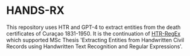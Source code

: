# HANDS-RX

This repository uses HTR and GPT-4 to extract entities from the death certificates of Curaçao 1831-1950.
It is the continuation of [HTR-RegEx](https://github.com/LisaHoek/HTR-RegEx) which supported MSc Thesis 'Extracting Entities from Handwritten Civil Records using Handwritten Text Recognition and Regular Expressions'.
